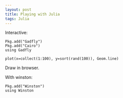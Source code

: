```yaml
---
layout: post
title: Playing with Julia
tags: Julia
---
```


Interactive:

```
Pkg.add("Gadfly")
Pkg.add("Cairo")
using Gadfly
```

```
plot(x=collect(1:100), y=sort(rand(100)), Geom.line)
```

Draw in browser.


With winston:

```
Pkg.add("Winston")
using Winston
```

```
```
